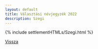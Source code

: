 ```yaml
---
layout: default
title: Választási névjegyzék 2022
description: Szegi
---
```


{% include settlementHTMLs/Szegi.html %}

[Vissza](../)